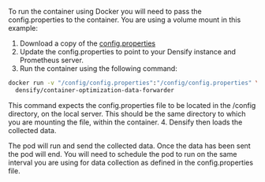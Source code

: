 To run the container using Docker you will need to pass the config.properties to the container. You are using a volume mount in this example:
1. Download a copy of the [config.properties](../../densify/config/config.properties)
2. Update the config.properties to point to your Densify instance and Prometheus server.
3. Run the container using the following command:
```bash
docker run -v "/config/config.properties":"/config/config.properties" \
  densify/container-optimization-data-forwarder
```
This command expects the config.properties file to be located in the /config directory, on the local server. This should be the same directory to which you are mounting the file, within the container. 
4. Densify then loads the collected data.

The pod will run and send the collected data. Once the data has been sent the pod will end. You will need to schedule the pod to run on the same interval you are using for data collection as defined in the config.properties file.
